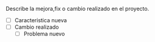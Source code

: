 Describe la mejora,fix o cambio realizado en el proyecto.

- [ ] Caracteristica nueva
- [ ] Cambio realizado
  - [ ] Problema nuevo